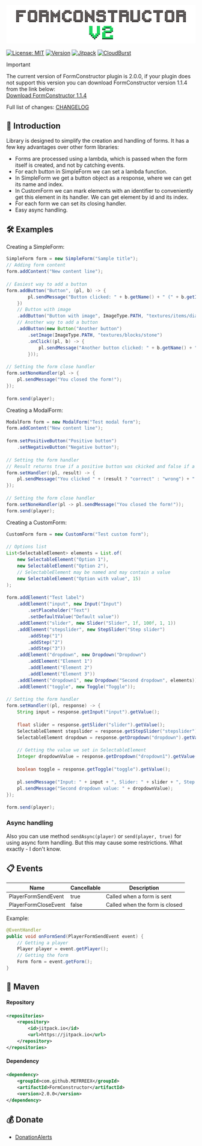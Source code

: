![logo by @tolimag](.github/logo_v2.png)

[![License: MIT](https://img.shields.io/badge/License-MIT-blue.svg)](LICENSE)
[![Version](https://img.shields.io/badge/Version-2.0.1-brightgreen)](https://github.com/MEFRREEX/FormConstructor/releases/tag/2.0.1)
[![Jitpack](https://jitpack.io/v/MEFRREEX/FormConstructor.svg)](https://jitpack.io/#MEFRREEX/FormConstructor)
[![CloudBurst](https://img.shields.io/badge/CloudBurst-2.0.1-brightgreen)](https://cloudburstmc.org/resources/formconstructor-v2.957)

> [!IMPORTANT]
> The current version of FormConstructor plugin is 2.0.0, if your plugin does not support this version you can download FormConstructor version 1.1.4 from the link below:         
> [Download FormConstructor 1.1.4](https://github.com/MEFRREEX/FormConstructor/tree/1.1.4)

Full list of changes: [CHANGELOG](CHANGELOG.md)

🤔 Introduction
------------- 

Library is designed to simplify the creation and handling of forms.
It has a few key advantages over other  form libraries:

- Forms are processed using a lambda, which is passed when the form itself is created, and not by catching events.
- For each button in SimpleForm we can set a lambda function.
- In SimpleForm we get a button object as a response, where we can get its name and index.
- In CustomForm we can mark elements with an identifier to conveniently get this element in its handler. We can get element by id and its index.
- For each form we can set its closing handler.
- Easy async handling.

🛠 Examples
-------------

Creating a SimpleForm:

```java
SimpleForm form = new SimpleForm("Sample title");
// Adding form content
form.addContent("New content line");
    
// Easiest way to add a button
form.addButton("Button", (pl, b) -> {
        pl.sendMessage("Button clicked: " + b.getName() + " (" + b.getIndex() + ")");
    })
    // Button with image
    .addButton("Button with image", ImageType.PATH, "textures/items/diamond")
    // Another way to add a button
    .addButton(new Button("Another button")
        .setImage(ImageType.PATH, "textures/blocks/stone")
        .onClick((pl, b) -> {
            pl.sendMessage("Another button clicked: " + b.getName() + " (" + b.getIndex() + ")");
        }));

// Setting the form close handler
form.setNoneHandler(pl -> {
    pl.sendMessage("You closed the form!");
});

form.send(player);
```

Creating a ModalForm:

```java
ModalForm form = new ModalForm("Test modal form");
form.addContent("New content line");

form.setPositiveButton("Positive button")
    .setNegativeButton("Negative button");

// Setting the form handler
// Result returns true if a positive button was ckicked and false if a negative button was ckicked
form.setHandler((pl, result) -> {
    pl.sendMessage("You clicked " + (result ? "correct" : "wrong") + " button!");
});

// Setting the form close handler
form.setNoneHandler(pl -> pl.sendMessage("You closed the form!"));
form.send(player);
```

Creating a CustomForm:

```java
CustomForm form = new CustomForm("Test custom form");

// Options list 
List<SelectableElement> elements = List.of(
    new SelectableElement("Option 1"),
    new SelectableElement("Option 2"),
    // SelectableElement may be named and may contain a value
    new SelectableElement("Option with value", 15)
);

form.addElement("Test label")
    .addElement("input", new Input("Input")
        .setPlaceholder("Text")
        .setDefaultValue("Default value"))
    .addElement("slider", new Slider("Slider", 1f, 100f, 1, 1))
    .addElement("stepslider", new StepSlider("Step slider")
        .addStep("1")
        .addStep("2")
        .addStep("3"))
    .addElement("dropdown", new Dropdown("Dropdown")
        .addElement("Element 1")
        .addElement("Element 2")
        .addElement("Element 3"))
    .addElement("dropdown1", new Dropdown("Second dropdown", elements))
    .addElement("toggle", new Toggle("Toggle"));

// Setting the form handler
form.setHandler((pl, response) -> {
    String input = response.getInput("input").getValue();

    float slider = response.getSlider("slider").getValue();
    SelectableElement stepslider = response.getStepSlider("stepslider").getValue();
    SelectableElement dropdown = response.getDropdown("dropdown").getValue();

    // Getting the value we set in SelectableElement
    Integer dropdownValue = response.getDropdown("dropdown1").getValue().getValue(Integer.class);

    boolean toggle = response.getToggle("toggle").getValue();

    pl.sendMessage("Input: " + input + ", Slider: " + slider + ", Step Slider: " + stepslider + ", Dropdown: " + dropdown + ", Toggle: " + toggle);
    pl.sendMessage("Second dropdown value: " + dropdownValue);
});

form.send(player);
```

### Async handling
Also you can use method `sendAsync(player)` or `send(player, true)` for using async form handling.
But this may cause some restrictions. What exactly - I don't know.

📋 Events
-------------
| Name                 | Cancellable | Description                      |
|----------------------|-------------|----------------------------------|
| PlayerFormSendEvent  | true        | Called when a form is sent       |
| PlayerFormCloseEvent | false       | Called when the form is closed   |

Example:
```java
@EventHandler
public void onFormSend(PlayerFormSendEvent event) {
    // Getting a player
    Player player = event.getPlayer();
    // Getting the form
    Form form = event.getForm();
}
```

🔌 Maven
-------------

#### Repository

```xml
<repositories>
    <repository>
        <id>jitpack.io</id>
        <url>https://jitpack.io</url>
    </repository>
</repositories>
```

#### Dependency
```xml
<dependency>
    <groupId>com.github.MEFRREEX</groupId>
    <artifactId>FormConstructor</artifactId>
    <version>2.0.0</version>
</dependency>
```

💰 Donate
-------------

- [DonationAlerts](https://www.donationalerts.com/r/qpexlegendary)
